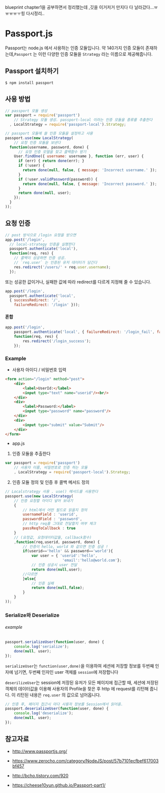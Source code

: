 blueprint chapter1을 공부하면서 정리했는데 ,깃을 이거저거 만지다 다 날라갔다...ㅠㅠㅠㅠㅜ힝 다시정리..
# Passport.js


Passport는 node.js 에서 사용하는 인증 모듈입니다. 약 140가지 인증 모듈이 존재하는데,`Passport` 는 이런 다양한 인증 모듈을 `Strategy` 라는 이름으로 제공해줍니다.

## Passport 설치하기
```
$ npm install passport
```
## 사용 방법
```javascript
// passport 모듈 생성
var passport = require('passport')
    // Strategy 모듈 생성. passport-local 이라는 인증 모듈을 종류를 추출한다
  , LocalStrategy = require('passport-local').Strategy;

// passport 모듈에 쓸 인증 모듈을 설정하고 사용 
passport.use(new LocalStrategy(
    // 요청 인증 모듈을 보낸다 
  function(username, password, done) {
      // 요청 인증 모델을 찾고 콜백함수 받기 
    User.findOne({ username: username }, function (err, user) {
      if (err) { return done(err); }
      if (!user) {
        return done(null, false, { message: 'Incorrect username.' });
      }
      if (!user.validPassword(password)) {
        return done(null, false, { message: 'Incorrect password.' });
      }
      return done(null, user);
    });
  }
));

```
## 요청 인증 
```javascript
// post 방식으로 /login 요청을 받으면 
app.post('/login',
  // local-strategy 인증을 실행한다 
  passport.authenticate('local'),
  function(req, res) {
    // 콜백이 성공하면 인증 성공. 
    // `req.user` 는 인증된 유저 데이터가 담긴다
    res.redirect('/users/' + req.user.username);
  });
```

또는 성공한 값이거나, 실패한 값에 따라 redirect를 다르게 지정해 줄 수 있습니다. 

```javascript
app.post('/login',
  passport.authenticate('local', 
  { successRedirect: '/',
    failureRedirect: '/login' }));
```

#### 혼합

```javascript
app.post('/login',
    passport.authenticate('local', { failureRedirect: '/login_fail', failureFlash: true }),
    function(req, res) {
        res.redirect('/login_success');
    });
```
                                   
### Example
- 사용자 아이디 / 비밀번호 입력 
```html
<form action="/login" method="post">
    <div>
        <label>UserId:</label>
        <input type="text" name="userid"/><br/>
    </div>
    <div>
        <label>Password:</label>
        <input type="password" name="password"/>
    </div>
    <div>
        <input type="submit" value="Submit"/>
    </div>
</form>
```

- app.js

1. 인증 모듈을 추출한다 
```javascript
var passport = require('passport')
    // 사용자 이름, 비밀번호로 인증 하는 모듈 
    , LocalStrategy = require('passport-local').Strategy;
```
2. 인증 모듈 정의 및 인증 후 콜백 메서드 정의
```javascript
// Localstrategy 사용 . use() 메서드를 사용한다
passport.use(new LocalStrategy(
    // 인증 요청할 아이디 넣어 보내기 
    {
        // html에서 어떤 필드로 읽을지 정의 
        usernameField : 'userid',
        passwordField : 'password',
        // http req를 그대로 전달할지 여부 체크 
        passReqToCallback : true
    }
    // (요청값, 요청데이터값들, callback함수)
    ,function(req,userid, password, done) {
        // 인증이 hello, world 와 같으면 인증 성공 ! 
        if(userid=='hello' && password=='world'){
            var user = { 'userid':'hello',
                          'email':'hello@world.com'};
            // 인증 성공시 user 전달 
            return done(null,user);
        //다르면 
        }else{
            // 인증 실패 
            return done(null,false);
        }
    }
));
```
### Serialize와 Deserialize
###### example
```javascript
passport.serializeUser(function(user, done) {
    console.log('serialize');
    done(null, user);
});
```
`serializeUser`는 `function(user,done)`을 이용하여 세션에 저장할 정보를 두번째 인자에 넘기면, 두번째 인자인 user 객체를 `session`에 저장합니다

`deserilizeUser`는 session에 저장된 유저가 모든 페이지에 접근할 때, 세션에 저장된 객체의 데이터값을 이용해 사용자의 Profile을 찾은 후 http 에 request를 리턴해 줍니다. 이 리턴된 내용은 `req.user` 의 값으로 넘어옵니다.

```javascript
// 인증 후, 페이지 접근시 마다 사용자 정보를 Session에서 읽어옴.
passport.deserializeUser(function(user, done) {
    console.log('deserialize');   
    done(null, user);
});
```

## 참고자료

- http://www.passportjs.org/
- https://www.zerocho.com/category/NodeJS/post/57b7101ecfbef617003bf457
- http://bcho.tistory.com/920

- https://cheese10yun.github.io/Passport-part1/